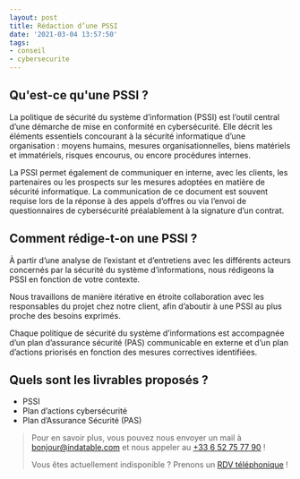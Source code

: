 ```yaml
---
layout: post
title: Rédaction d’une PSSI
date: '2021-03-04 13:57:50'
tags:
- conseil
- cybersecurite
---
```


## Qu'est-ce qu'une PSSI ?

La politique de sécurité du système d’information (PSSI) est l’outil central d’une démarche de mise en conformité en cybersécurité. Elle décrit les éléments essentiels concourant à la sécurité informatique d’une organisation : moyens humains, mesures organisationnelles, biens matériels et immatériels, risques encourus, ou encore procédures internes.

La PSSI permet également de communiquer en interne, avec les clients, les partenaires ou les prospects sur les mesures adoptées en matière de sécurité informatique. La communication de ce document est souvent requise lors de la réponse à des appels d’offres ou via l’envoi de questionnaires de cybersécurité préalablement à la signature d’un contrat.

## Comment rédige-t-on une PSSI ?

À partir d’une analyse de l’existant et d’entretiens avec les différents acteurs concernés par la sécurité du système d’informations, nous rédigeons la PSSI en fonction de votre contexte.

Nous travaillons de manière itérative en étroite collaboration avec les responsables du projet chez notre client, afin d’aboutir à une PSSI au plus proche des besoins exprimés.

Chaque politique de sécurité du système d’informations est accompagnée d’un plan d’assurance sécurité (PAS) communicable en externe et d’un plan d’actions priorisés en fonction des mesures correctives identifiées.

## Quels sont les livrables proposés ?

- PSSI
- Plan d’actions cybersécurité
- Plan d’Assurance Sécurité (PAS)

> Pour en savoir plus, vous pouvez nous envoyer un mail à [bonjour@indatable.com](mailto:bonjour@indatable.com) et nous appeler au [+33 6 52 75 77 90](tel:0033652757790) !  
>   
> Vous êtes actuellement indisponible ? Prenons un [RDV téléphonique](https://calendly.com/indatable/rdv) !

